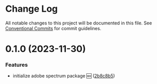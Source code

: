 # Change Log

All notable changes to this project will be documented in this file.
See [Conventional Commits](https://conventionalcommits.org) for commit guidelines.

# 0.1.0 (2023-11-30)

### Features

- initialize adobe spectrum package 🆕 ([2b8c8b5](https://github.com/json-schema-form-element/jsfe/commit/2b8c8b5cf9f0e712c57fc9c2672121fcbefa8656))
